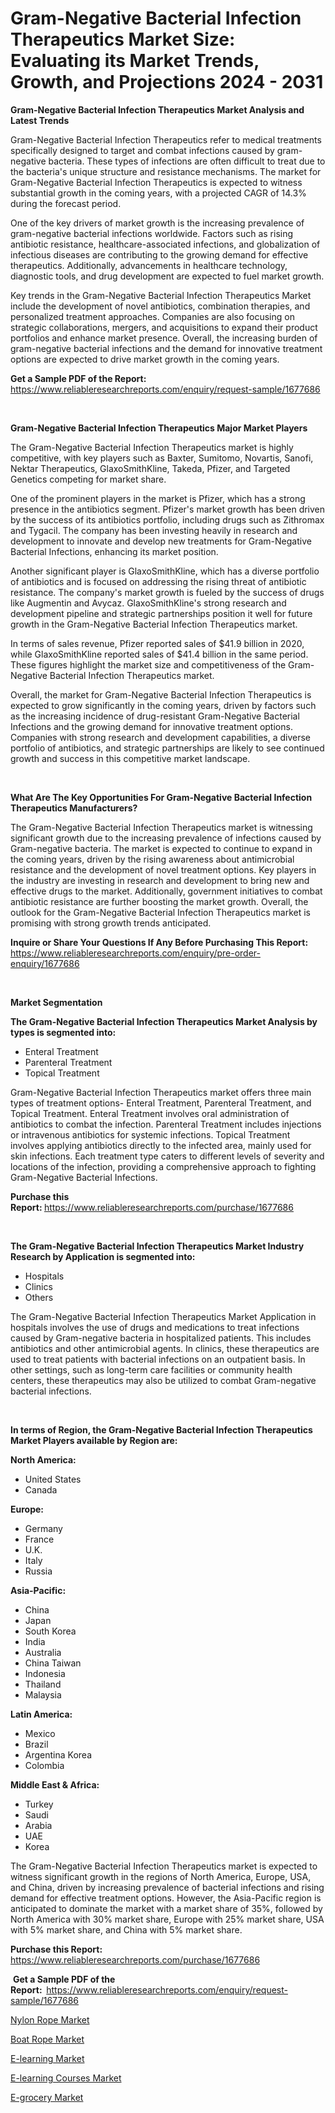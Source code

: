 <p><h1>Gram-Negative Bacterial Infection Therapeutics Market Size: Evaluating its Market Trends, Growth, and Projections 2024 - 2031</h1></p><p><strong>Gram-Negative Bacterial Infection Therapeutics Market Analysis and Latest Trends</strong></p>
<p><p>Gram-Negative Bacterial Infection Therapeutics refer to medical treatments specifically designed to target and combat infections caused by gram-negative bacteria. These types of infections are often difficult to treat due to the bacteria's unique structure and resistance mechanisms. The market for Gram-Negative Bacterial Infection Therapeutics is expected to witness substantial growth in the coming years, with a projected CAGR of 14.3% during the forecast period.</p><p>One of the key drivers of market growth is the increasing prevalence of gram-negative bacterial infections worldwide. Factors such as rising antibiotic resistance, healthcare-associated infections, and globalization of infectious diseases are contributing to the growing demand for effective therapeutics. Additionally, advancements in healthcare technology, diagnostic tools, and drug development are expected to fuel market growth.</p><p>Key trends in the Gram-Negative Bacterial Infection Therapeutics Market include the development of novel antibiotics, combination therapies, and personalized treatment approaches. Companies are also focusing on strategic collaborations, mergers, and acquisitions to expand their product portfolios and enhance market presence. Overall, the increasing burden of gram-negative bacterial infections and the demand for innovative treatment options are expected to drive market growth in the coming years.</p></p>
<p><strong>Get a Sample PDF of the Report:&nbsp;</strong> <a href="https://www.reliableresearchreports.com/enquiry/request-sample/1677686">https://www.reliableresearchreports.com/enquiry/request-sample/1677686</a></p>
<p>&nbsp;</p>
<p><strong>Gram-Negative Bacterial Infection Therapeutics Major Market Players</strong></p>
<p><p>The Gram-Negative Bacterial Infection Therapeutics market is highly competitive, with key players such as Baxter, Sumitomo, Novartis, Sanofi, Nektar Therapeutics, GlaxoSmithKline, Takeda, Pfizer, and Targeted Genetics competing for market share.</p><p>One of the prominent players in the market is Pfizer, which has a strong presence in the antibiotics segment. Pfizer's market growth has been driven by the success of its antibiotics portfolio, including drugs such as Zithromax and Tygacil. The company has been investing heavily in research and development to innovate and develop new treatments for Gram-Negative Bacterial Infections, enhancing its market position.</p><p>Another significant player is GlaxoSmithKline, which has a diverse portfolio of antibiotics and is focused on addressing the rising threat of antibiotic resistance. The company's market growth is fueled by the success of drugs like Augmentin and Avycaz. GlaxoSmithKline's strong research and development pipeline and strategic partnerships position it well for future growth in the Gram-Negative Bacterial Infection Therapeutics market.</p><p>In terms of sales revenue, Pfizer reported sales of $41.9 billion in 2020, while GlaxoSmithKline reported sales of $41.4 billion in the same period. These figures highlight the market size and competitiveness of the Gram-Negative Bacterial Infection Therapeutics market.</p><p>Overall, the market for Gram-Negative Bacterial Infection Therapeutics is expected to grow significantly in the coming years, driven by factors such as the increasing incidence of drug-resistant Gram-Negative Bacterial Infections and the growing demand for innovative treatment options. Companies with strong research and development capabilities, a diverse portfolio of antibiotics, and strategic partnerships are likely to see continued growth and success in this competitive market landscape.</p></p>
<p>&nbsp;</p>
<p><strong>What Are The Key Opportunities For Gram-Negative Bacterial Infection Therapeutics Manufacturers?</strong></p>
<p><p>The Gram-Negative Bacterial Infection Therapeutics market is witnessing significant growth due to the increasing prevalence of infections caused by Gram-negative bacteria. The market is expected to continue to expand in the coming years, driven by the rising awareness about antimicrobial resistance and the development of novel treatment options. Key players in the industry are investing in research and development to bring new and effective drugs to the market. Additionally, government initiatives to combat antibiotic resistance are further boosting the market growth. Overall, the outlook for the Gram-Negative Bacterial Infection Therapeutics market is promising with strong growth trends anticipated.</p></p>
<p><strong>Inquire or Share Your Questions If Any Before Purchasing This Report:</strong> <a href="https://www.reliableresearchreports.com/enquiry/pre-order-enquiry/1677686">https://www.reliableresearchreports.com/enquiry/pre-order-enquiry/1677686</a></p>
<p>&nbsp;</p>
<p><strong>Market Segmentation</strong></p>
<p><strong>The Gram-Negative Bacterial Infection Therapeutics Market Analysis by types is segmented into:</strong></p>
<p><ul><li>Enteral Treatment</li><li>Parenteral Treatment</li><li>Topical Treatment</li></ul></p>
<p><p>Gram-Negative Bacterial Infection Therapeutics market offers three main types of treatment options- Enteral Treatment, Parenteral Treatment, and Topical Treatment. Enteral Treatment involves oral administration of antibiotics to combat the infection. Parenteral Treatment includes injections or intravenous antibiotics for systemic infections. Topical Treatment involves applying antibiotics directly to the infected area, mainly used for skin infections. Each treatment type caters to different levels of severity and locations of the infection, providing a comprehensive approach to fighting Gram-Negative Bacterial Infections.</p></p>
<p><strong>Purchase this Report:&nbsp;</strong><a href="https://www.reliableresearchreports.com/purchase/1677686">https://www.reliableresearchreports.com/purchase/1677686</a></p>
<p>&nbsp;</p>
<p><strong>The Gram-Negative Bacterial Infection Therapeutics Market Industry Research by Application is segmented into:</strong></p>
<p><ul><li>Hospitals</li><li>Clinics</li><li>Others</li></ul></p>
<p><p>The Gram-Negative Bacterial Infection Therapeutics Market Application in hospitals involves the use of drugs and medications to treat infections caused by Gram-negative bacteria in hospitalized patients. This includes antibiotics and other antimicrobial agents. In clinics, these therapeutics are used to treat patients with bacterial infections on an outpatient basis. In other settings, such as long-term care facilities or community health centers, these therapeutics may also be utilized to combat Gram-negative bacterial infections.</p></p>
<p>&nbsp;</p>
<p><strong>In terms of Region, the Gram-Negative Bacterial Infection Therapeutics Market Players available by Region are:</strong></p>
<p>
    <p> <strong> North America: </strong>
        <ul>
            <li>United States</li>
            <li>Canada</li>
        </ul>
        </p> 
    <p> <strong> Europe: </strong>
        <ul>
            <li>Germany</li>
            <li>France</li>
            <li>U.K.</li>
            <li>Italy</li>
            <li>Russia</li>
        </ul>
        </p> 
    <p> <strong> Asia-Pacific: </strong>
        <ul>
            <li>China</li>
            <li>Japan</li>
            <li>South Korea</li>
            <li>India</li>
            <li>Australia</li>
            <li>China Taiwan</li>
            <li>Indonesia</li>
            <li>Thailand</li>
            <li>Malaysia</li>
        </ul>
        </p> 
    <p> <strong> Latin America: </strong>
        <ul>
            <li>Mexico</li>
            <li>Brazil</li>
            <li>Argentina Korea</li>
            <li>Colombia</li>
        </ul>
        </p> 
    <p> <strong> Middle East & Africa: </strong>
        <ul>
            <li>Turkey</li>
            <li>Saudi</li>
            <li>Arabia</li>
            <li>UAE</li>
            <li>Korea</li>
        </ul>
    </p>
    </p>
<p><p>The Gram-Negative Bacterial Infection Therapeutics market is expected to witness significant growth in the regions of North America, Europe, USA, and China, driven by increasing prevalence of bacterial infections and rising demand for effective treatment options. However, the Asia-Pacific region is anticipated to dominate the market with a market share of 35%, followed by North America with 30% market share, Europe with 25% market share, USA with 5% market share, and China with 5% market share.</p></p>
<p><strong>Purchase this Report: </strong><a href="https://www.reliableresearchreports.com/purchase/1677686">https://www.reliableresearchreports.com/purchase/1677686</a></p>
<p>&nbsp;<strong>Get a Sample PDF of the Report:&nbsp;&nbsp;</strong><a href="https://www.reliableresearchreports.com/enquiry/request-sample/1677686">https://www.reliableresearchreports.com/enquiry/request-sample/1677686</a></p>
<p><strong></strong></p>
<p><p><a href="https://issuu.com/reportprime-2/docs/nylon-rope-market-size-2030.pptx">Nylon Rope Market</a></p><p><a href="https://issuu.com/reportprime-2/docs/boat-rope-market-size-2030.pptx">Boat Rope Market</a></p><p><a href="https://github.com/joannagoyvaerts/Market-Research-Report-List-1/blob/main/e-learning-market.md">E-learning Market</a></p><p><a href="https://github.com/lubmix/Market-Research-Report-List-1/blob/main/e-learning-courses-market.md">E-learning Courses Market</a></p><p><a href="https://github.com/bracarafogo/Market-Research-Report-List-2/blob/main/e-grocery-market.md">E-grocery Market</a></p></p>